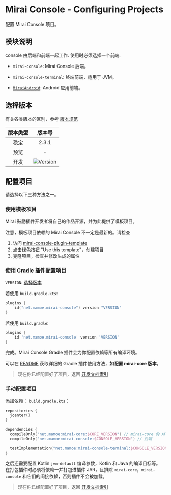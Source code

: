 # Mirai Console - Configuring Projects

配置 Mirai Console 项目。

## 模块说明

console 由后端和前端一起工作. 使用时必须选择一个前端.

- `mirai-console`: Mirai Console 后端。

- `mirai-console-terminal`: 终端前端，适用于 JVM。
- [`MiraiAndroid`](https://github.com/mzdluo123/MiraiAndroid): Android 应用前端。

## 选择版本

有关各类版本的区别，参考 [版本规范](Appendix.md#版本规范)

[Version]: https://api.bintray.com/packages/him188moe/mirai/mirai-console/images/download.svg?
[Bintray Download]: https://bintray.com/him188moe/mirai/mirai-console/

| 版本类型 |             版本号              |
|:------:|:------------------------------:|
|  稳定   |             2.3.1              |
|  预览   |               -                |
|  开发   | [![Version]][Bintray Download] |

## 配置项目

请选择以下三种方法之一。

### 使用模板项目

Mirai 鼓励插件开发者将自己的作品开源，并为此提供了模板项目。

注意，模板项目依赖的 Mirai Console 不一定是最新的。请检查

1. 访问 [mirai-console-plugin-template](https://github.com/project-mirai/mirai-console-plugin-template)
2. 点击绿色按钮 "Use this template"，创建项目
3. 克隆项目，检查并修改生成的属性

### 使用 Gradle 插件配置项目

`VERSION`: [选择版本](#选择版本)

若使用 `build.gradle.kts`:
```kotlin
plugins {
    id("net.mamoe.mirai-console") version "VERSION"
}
```

若使用 `build.gradle`:
```groovy
plugins {
    id 'net.mamoe.mirai-console' version 'VERSION'
}
```

完成。Mirai Console Gradle 插件会为你配置依赖等所有编译环境。

可以在 [README](../tools/gradle-plugin/README.md#mirai-console-gradle-plugin) 获取详细的 Gradle 插件使用方法，**如配置 mirai-core 版本**。

> 现在你已经配置好了项目，返回 [开发文档索引](README.md#mirai-console)

### 手动配置项目

添加依赖：
`build.gradle.kts`：
```kotlin
repositories {
  jcenter()
}

dependencies {
  compileOnly("net.mamoe:mirai-core:$CORE_VERSION") // mirai-core 的 API
  compileOnly("net.mamoe:mirai-console:$CONSOLE_VERSION") // 后端
  
  testImplementation("net.mamoe:mirai-console-terminal:$CONSOLE_VERSION") // 前端, 用于启动测试
}
```

之后还需要配置 Kotlin `jvm-default` 编译参数，Kotlin 和 Java 的编译目标等。  
在打包插件时必须将依赖一并打包进插件 JAR，且排除 `mirai-core`，`mirai-console` 和它们的间接依赖，否则插件不会被加载。

> 现在你已经配置好了项目，返回 [开发文档索引](README.md#mirai-console)


